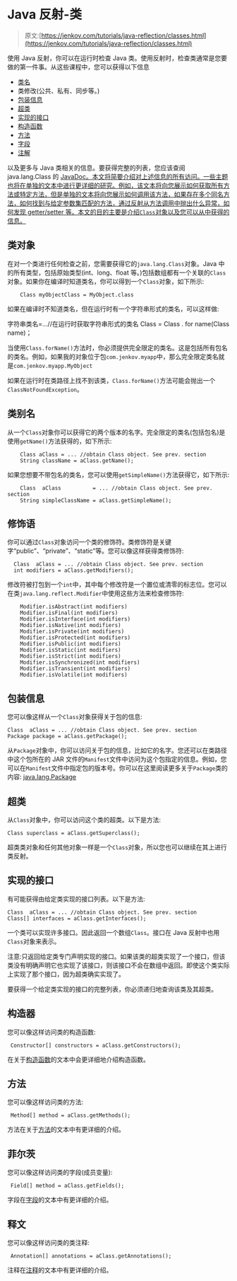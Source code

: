 # Java 反射-类

> 原文:[https://jenkov.com/tutorials/java-reflection/classes.html](https://jenkov.com/tutorials/java-reflection/classes.html)

使用 Java 反射，你可以在运行时检查 Java 类。使用反射时，检查类通常是您要做的第一件事。从这些课程中，您可以获得以下信息

*   [类名](#classname)
*   类修改(公共、私有、同步等。)
*   [包装信息](#package)
*   [超类](#superclass)
*   [实现的接口](#interfaces)
*   [构造函数](#constructors)
*   [方法](#methods)
*   [字段](#fields)
*   [注解](#annotations)

以及更多与 Java 类相关的信息。要获得完整的列表，您应该查阅 java.lang.Class 的 [JavaDoc。本文将简要介绍对上述信息的所有访问。一些主题也将在单独的文本中进行更详细的研究。例如，该文本将向您展示如何获取所有方法或特定方法，但是单独的文本将向您展示如何调用该方法，如果存在多个同名方法，如何找到与给定参数集匹配的方法，通过反射从方法调用中抛出什么异常，如何发现 getter/setter 等。本文的目的主要是介绍`Class`对象以及您可以从中获得的信息。](http://java.sun.com/javase/6/docs/api/java/lang/Class.html)

## 类对象

在对一个类进行任何检查之前，您需要获得它的`java.lang.Class`对象。Java 中的所有类型，包括原始类型(int、long、float 等。)包括数组都有一个关联的`Class`对象。如果你在编译时知道类名，你可以得到一个`Class`对象，如下所示:

```
    Class myObjectClass = MyObject.class

```

如果在编译时不知道类名，但在运行时有一个字符串形式的类名，可以这样做:

字符串类名=...//在运行时获取字符串形式的类名 Class = Class . for name(Class name)；

当使用`Class.forName()`方法时，你必须提供完全限定的类名。这是包括所有包名的类名。例如，如果<cod>我的对象</cod>位于包`com.jenkov.myapp`中，那么完全限定类名就是`com.jenkov.myapp.MyObject`

如果在运行时在类路径上找不到该类，`Class.forName()`方法可能会抛出一个`ClassNotFoundException`。

## 类别名

从一个`Class`对象你可以获得它的两个版本的名字。完全限定的类名(包括包名)是使用`getName()`方法获得的，如下所示:

```
    Class aClass = ... //obtain Class object. See prev. section
    String className = aClass.getName();

```

如果您想要不带包名的类名，您可以使用`getSimpleName()`方法获得它，如下所示:

```
    Class  aClass          = ... //obtain Class object. See prev. section
    String simpleClassName = aClass.getSimpleName();

```

## 修饰语

你可以通过`Class`对象访问一个类的修饰符。类修饰符是关键字“public”、“private”、“static”等。您可以像这样获得类修饰符:

```
  Class  aClass = ... //obtain Class object. See prev. section
  int modifiers = aClass.getModifiers();

```

修改符被打包到一个`int`中，其中每个修改符是一个置位或清零的标志位。您可以在类`java.lang.reflect.Modifier`中使用这些方法来检查修饰符:

```
    Modifier.isAbstract(int modifiers)
    Modifier.isFinal(int modifiers)
    Modifier.isInterface(int modifiers)
    Modifier.isNative(int modifiers)
    Modifier.isPrivate(int modifiers)
    Modifier.isProtected(int modifiers)
    Modifier.isPublic(int modifiers)
    Modifier.isStatic(int modifiers)
    Modifier.isStrict(int modifiers)
    Modifier.isSynchronized(int modifiers)
    Modifier.isTransient(int modifiers)
    Modifier.isVolatile(int modifiers)

```

## 包装信息

您可以像这样从一个`Class`对象获得关于包的信息:

```
Class  aClass = ... //obtain Class object. See prev. section
Package package = aClass.getPackage();

```

从`Package`对象中，你可以访问关于包的信息，比如它的名字。您还可以在类路径中这个包所在的 JAR 文件的`Manifest`文件中访问为这个包指定的信息。例如，您可以在`Manifest`文件中指定包的版本号。你可以在这里阅读更多关于`Package`类的内容: [java.lang.Package](http://java.sun.com/javase/6/docs/api/java/lang/Package.html)

## 超类

从`Class`对象中，你可以访问这个类的超类。以下是方法:

```
Class superclass = aClass.getSuperclass();

```

超类类对象和任何其他对象一样是一个`Class`对象，所以您也可以继续在其上进行类反射。

## 实现的接口

有可能获得由给定类实现的接口列表。以下是方法:

```
Class  aClass = ... //obtain Class object. See prev. section
Class[] interfaces = aClass.getInterfaces();

```

一个类可以实现许多接口。因此返回一个数组`Class`。接口在 Java 反射中也用`Class`对象来表示。

注意:只返回给定类专门声明实现的接口。如果该类的超类实现了一个接口，但该类没有明确声明它也实现了该接口，则该接口不会在数组中返回。即使这个类实际上实现了那个接口，因为超类确实实现了。

要获得一个给定类实现的接口的完整列表，你必须递归地查询该类及其超类。

## 构造器

您可以像这样访问类的构造函数:

```
 Constructor[] constructors = aClass.getConstructors();

```

在关于[构造函数](constructors.html)的文本中会更详细地介绍构造函数。

## 方法

您可以像这样访问类的方法:

```
 Method[] method = aClass.getMethods();

```

方法在关于[方法](methods.html)的文本中有更详细的介绍。

## 菲尔茨

您可以像这样访问类的字段(成员变量):

```
 Field[] method = aClass.getFields();

```

字段在[字段](fields.html)的文本中有更详细的介绍。

## 释文

您可以像这样访问类的类注释:

```
 Annotation[] annotations = aClass.getAnnotations();

```

注释在[注释](annotations.html)的文本中有更详细的介绍。
